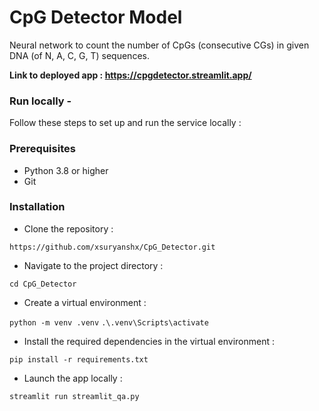 # CpG Detector Model
Neural network to count the number of CpGs (consecutive CGs) in given DNA (of N, A, C, G, T) sequences.

**Link to deployed app : https://cpgdetector.streamlit.app/**

### Run locally - 
Follow these steps to set up and run the service locally :

### Prerequisites
- Python 3.8 or higher
- Git
### Installation
* Clone the repository :
  
`https://github.com/xsuryanshx/CpG_Detector.git`

* Navigate to the project directory :
  
`cd CpG_Detector`

* Create a virtual environment :

`python -m venv .venv`
`.\.venv\Scripts\activate`

* Install the required dependencies in the virtual environment :

`pip install -r requirements.txt`

* Launch the app locally :
  
`streamlit run streamlit_qa.py`

